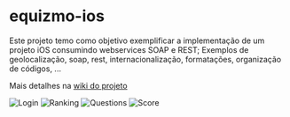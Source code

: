 equizmo-ios
===========

Este projeto temo como objetivo exemplificar a implementação de um projeto iOS consumindo webservices SOAP e REST;
Exemplos de geolocalização, soap, rest, internacionalização, formatações, organização de códigos, ...

Mais detalhes na [wiki do projeto](https://github.com/exmo/equizmo-ios/wiki)

![Login](http://exmo.github.com/images/ios/login_screen.png)
![Ranking](http://exmo.github.com/images/ios/ranking_screen.png)
![Questions](http://exmo.github.com/images/ios/question_screen.png)
![Score](http://exmo.github.com/images/ios/score_screen.png)

